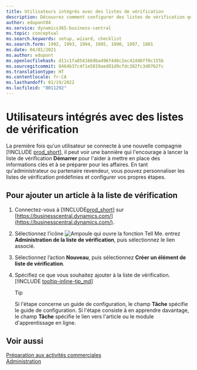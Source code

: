 ```yaml
---
title: Utilisateurs intégrés avec des listes de vérification
description: Découvrez comment configurer des listes de vérification qui aident les utilisateurs à démarrer dans Business Central.
author: edupont04
ms.service: dynamics365-business-central
ms.topic: conceptual
ms.search.keywords: setup, wizard, checklist
ms.search.form: 1992, 1993, 1994, 1995, 1990, 1997, 1801
ms.date: 04/01/2021
ms.author: edupont
ms.openlocfilehash: d11c1fa8541669ba496f4d6c2ec42dd6ff0c155b
ms.sourcegitcommit: 8464b37c4f1e5819aed81d9cfdc382fc3d0762fc
ms.translationtype: HT
ms.contentlocale: fr-CA
ms.lasthandoff: 01/19/2022
ms.locfileid: "8011292"
---
```

# <a name="onboard-users-with-checklists"></a>Utilisateurs intégrés avec des listes de vérification

La première fois qu'un utilisateur se connecte à une nouvelle compagnie [!INCLUDE [prod_short](includes/prod_short.md)], il peut voir une bannière qui l'encourage à lancer la liste de vérification **Démarrer** pour l'aider à mettre en place des informations clés et à se préparer pour les affaires. En tant qu'administrateur ou partenaire revendeur, vous pouvez personnaliser les listes de vérification prédéfinies et configurer vos propres étapes.

## <a name="to-add-an-item-to-the-checklist"></a>Pour ajouter un article à la liste de vérification

1. Connectez-vous à [!INCLUDE[prod_short](includes/prod_short.md)] sur [https://businesscentral.dynamics.com/](https://businesscentral.dynamics.com/).

2. Sélectionnez l’icône ![Ampoule qui ouvre la fonction Tell Me.](media/ui-search/search_small.png "Dites-moi ce que vous voulez faire") entrez **Administration de la liste de vérification**, puis sélectionnez le lien associé.  

3. Sélectionnez l’action **Nouveau**, puis sélectionnez **Créer un élément de liste de vérification**.  

4. Spécifiez ce que vous souhaitez ajouter à la liste de vérification. [!INCLUDE [tooltip-inline-tip_md](includes/tooltip-inline-tip_md.md)]

    > [!TIP]
    > Si l'étape concerne un guide de configuration, le champ **Tâche** spécifie le guide de configuration. Si l'étape consiste à en apprendre davantage, le champ **Tâche** spécifie le lien vers l'article ou le module d'apprentissage en ligne.

## <a name="see-also"></a>Voir aussi

[Préparation aux activités commerciales](ui-get-ready-business.md)  
[Administration](admin-setup-and-administration.md)  
